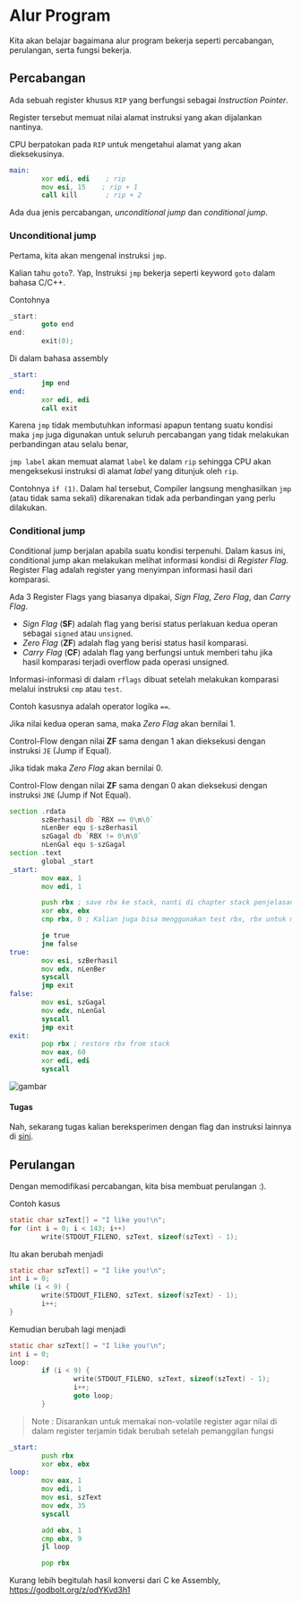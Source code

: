 # Alur Program

Kita akan belajar bagaimana alur program bekerja seperti percabangan, perulangan, serta fungsi bekerja.

## Percabangan
Ada sebuah register khusus `RIP` yang berfungsi sebagai _Instruction Pointer_.

Register tersebut memuat nilai alamat instruksi yang akan dijalankan nantinya.

CPU berpatokan pada `RIP` untuk mengetahui alamat yang akan dieksekusinya.

```asm
main:
        xor edi, edi    ; rip
        mov esi, 15    ; rip + 1
        call kill       ; rip + 2
```

Ada dua jenis percabangan, _unconditional jump_ dan _conditional jump_.


### Unconditional jump

Pertama, kita akan mengenal instruksi `jmp`.

Kalian tahu `goto`?. Yap, Instruksi `jmp` bekerja seperti keyword `goto` dalam bahasa C/C++.

Contohnya

```c
_start:
        goto end
end:
        exit(0);
```

Di dalam bahasa assembly

```asm
_start:
        jmp end
end:
        xor edi, edi
        call exit
```

Karena `jmp` tidak membutuhkan informasi apapun tentang suatu kondisi maka `jmp` juga digunakan untuk seluruh percabangan yang tidak  melakukan perbandingan atau selalu benar,

`jmp label` akan memuat alamat `label` ke dalam `rip` sehingga CPU akan mengeksekusi instruksi di alamat *label* yang ditunjuk oleh `rip`. 

Contohnya `if (1)`. Dalam hal tersebut, Compiler langsung menghasilkan `jmp` (atau tidak sama sekali) dikarenakan tidak ada perbandingan yang perlu dilakukan.

### Conditional jump

Conditional jump berjalan apabila suatu kondisi terpenuhi. Dalam kasus ini, conditional jump akan melakukan melihat informasi kondisi di _Register Flag_. 
Register Flag adalah register yang menyimpan informasi hasil dari komparasi.

Ada 3 Register Flags yang biasanya dipakai, _Sign Flag_, _Zero Flag_, dan _Carry Flag_.


- _Sign Flag_ (**SF**) adalah flag yang berisi status perlakuan kedua operan sebagai `signed` atau `unsigned`. 
- _Zero Flag_ (**ZF**) adalah flag yang berisi status hasil komparasi.
- _Carry Flag_ (**CF**) adalah flag yang berfungsi untuk memberi tahu jika hasil komparasi terjadi overflow pada operasi unsigned.

Informasi-informasi di dalam `rflags` dibuat setelah melakukan komparasi melalui instruksi `cmp` atau `test`.

Contoh kasusnya adalah operator logika `==`.

Jika nilai kedua operan sama, maka _Zero Flag_ akan bernilai 1.

Control-Flow dengan nilai **ZF** sama dengan 1 akan dieksekusi dengan instruksi `JE` (Jump if Equal).

Jika tidak maka _Zero Flag_ akan bernilai 0.

Control-Flow dengan nilai **ZF** sama dengan 0 akan dieksekusi dengan instruksi `JNE` (Jump if Not Equal).

```asm
section .rdata
        szBerhasil db `RBX == 0\n\0`
        nLenBer equ $-szBerhasil
        szGagal db `RBX != 0\n\0`
        nLenGal equ $-szGagal
section .text
        global _start
_start:
        mov eax, 1
        mov edi, 1

        push rbx ; save rbx ke stack, nanti di chapter stack penjelasan lanjutnya
        xor ebx, ebx
        cmp rbx, 0 ; Kalian juga bisa menggunakan test rbx, rbx untuk mengecek nilai rbx apakah 0

        je true
        jne false
true:
        mov esi, szBerhasil
        mov edx, nLenBer
        syscall
        jmp exit
false:
        mov esi, szGagal
        mov edx, nLenGal
        syscall
        jmp exit
exit:
        pop rbx ; restore rbx from stack
        mov eax, 60
        xor edi, edi
        syscall
```

![gambar](https://github.com/kawaii-ghost/linux-x64-asm/assets/86765295/1bcf9d7c-b116-41d4-9fa5-90f97cabb113)


#### Tugas
Nah, sekarang tugas kalian bereksperimen dengan flag dan instruksi lainnya di [sini](https://learn.microsoft.com/en-us/windows-hardware/drivers/debugger/x86-architecture#conditions).


## Perulangan
Dengan memodifikasi percabangan, kita bisa membuat perulangan :).

Contoh kasus

```c
static char szText[] = "I like you!\n";
for (int i = 0; i < 143; i++)
        write(STDOUT_FILENO, szText, sizeof(szText) - 1);
```

Itu akan berubah menjadi

```c
static char szText[] = "I like you!\n";
int i = 0; 
while (i < 9) {
        write(STDOUT_FILENO, szText, sizeof(szText) - 1);
        i++;
}
```

Kemudian berubah lagi menjadi

```c
static char szText[] = "I like you!\n";
int i = 0;
loop:
        if (i < 9) {
                write(STDOUT_FILENO, szText, sizeof(szText) - 1);
                i++;
                goto loop;
        }
```

 > Note : Disarankan untuk memakai non-volatile register agar nilai di dalam register terjamin tidak berubah setelah pemanggilan fungsi

```asm
_start:
        push rbx
        xor ebx, ebx
loop:
        mov eax, 1
        mov edi, 1
        mov esi, szText
        mov edx, 35
        syscall

        add ebx, 1
        cmp ebx, 9
        jl loop

        pop rbx
```
Kurang lebih begitulah hasil konversi dari C ke Assembly, https://godbolt.org/z/odYKvd3h1
